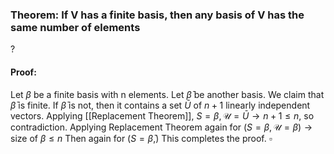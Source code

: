### Theorem: If V has a finite basis, then any basis of V has the same number of elements
?
#### Proof: 
Let $\beta$ be a finite basis with n elements. Let $\bar{\beta}$ be another basis. We claim that $\bar{\beta}$ is finite.
If $\bar{\beta}$ is not, then it contains a set $\bar{U}$ of $n+1$ linearly independent vectors. Applying [[Replacement Theorem]], $S=\beta, \mathcal{U}=\bar{U} \to n+1\leq n$, so contradiction.
Applying Replacement Theorem again for $(S=\beta, \mathcal{U}=\beta) \to \text{size of }\beta \leq  n$
Then again for $(S=\bar{\beta}, )$
This completes the proof. $\square$
